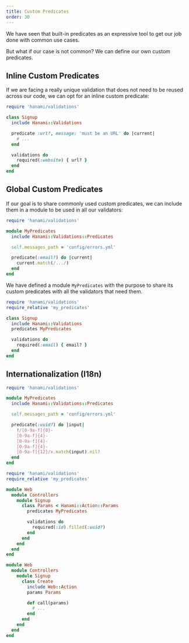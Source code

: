 ```yaml
---
title: Custom Predicates
order: 30
---
```


We have seen that built-in predicates as an expressive tool to get our job done with common use cases.

But what if our case is not common? We can define our own custom predicates.

## Inline Custom Predicates

If we are facing a really unique validation that does not need to be reused across our code, we can opt for an inline custom predicate:

```ruby
require 'hanami/validations'

class Signup
  include Hanami::Validations

  predicate :url?, message: 'must be an URL' do |current|
    # ...
  end

  validations do
    required(:website) { url? }
  end
end
```

## Global Custom Predicates

If our goal is to share commonly used custom predicates, we can include them in a module to be used in all our validators:

```ruby
require 'hanami/validations'

module MyPredicates
  include Hanami::Validations::Predicates

  self.messages_path = 'config/errors.yml'

  predicate(:email?) do |current|
    current.match(/.../)
  end
end
```

We have defined a module `MyPredicates` with the purpose to share its custom predicates with all the validators that need them.

```ruby
require 'hanami/validations'
require_relative 'my_predicates'

class Signup
  include Hanami::Validations
  predicates MyPredicates

  validations do
    required(:email) { email? }
  end
end
```

## Internationalization (I18n)

```ruby
require 'hanami/validations'

module MyPredicates
  include Hanami::Validations::Predicates

  self.messages_path = 'config/errors.yml'

  predicate(:uuid?) do |input|
    !/[0-9a-f]{8}-
    [0-9a-f]{4}-
    [0-9a-f]{4}-
    [0-9a-f]{4}-
    [0-9a-f]{12}/x.match(input).nil?
  end
end
```

```ruby
require 'hanami/validations'
require_relative 'my_predicates'

module Web
  module Controllers
    module Signup
      class Params < Hanami::Action::Params
        predicates MyPredicates

        validations do
          required(:id).filled(:uuid?)
        end
      end
    end
  end
end
```

```ruby
module Web
  module Controllers
    module Signup
      class Create
        include Web::Action
        params Params

        def call(params)
          # ...
        end
      end
    end
  end
end
```

